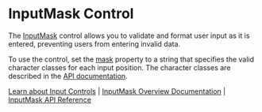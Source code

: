 InputMask Control
=================

The [InputMask](https://www.grapecity.com/wijmo/api/classes/wijmo_input.inputmask.html) control allows you to validate and format user input as it is entered, preventing users from entering invalid data.

To use the control, set the [mask](https://www.grapecity.com/wijmo/api/classes/wijmo_input.inputmask.html#mask) property to a string that specifies the valid character classes for each input position. The character classes are described in the [API documentation](@api/classes/wijmo_input.inputmask.html).

[Learn about Input Controls](https://www.grapecity.com/wijmo/input-controls-javascript) | [InputMask Overview Documentation](https://www.grapecity.com/wijmo/docs/Topics/Input/InputMask/InputMask) | [InputMask API Reference](https://www.grapecity.com/wijmo/api/classes/wijmo_input.calendar.html)